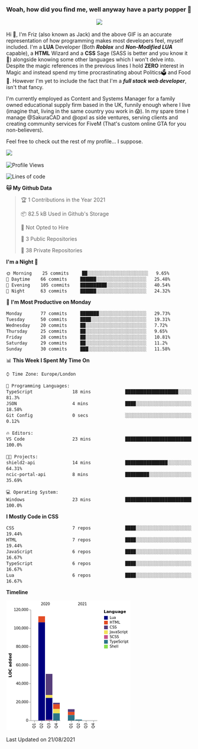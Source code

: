 ### Woah, how did you find me, well anyway have a party popper 🎉

<p align="center">
  <img  src="https://66.media.tumblr.com/d2766024a15e8c140bf20f314664eed2/d1615166bf58615c-d8/s400x600/aabc473a64edc43599d5345fd1e9e792d66ecc48.gifv">
</p>

Hi :wave:, I'm Friz (also known as Jack) and the above GIF is an accurate representation of how programming makes most developers feel, myself included. I'm a **LUA** Developer (Both ***Roblox*** and ***Non-Modified LUA*** capable), a **HTML** Wizard and a **CSS** Sage (SASS is better and you know it :pray:) alongside knowing some other languages which I won't delve into. Despite the magic references in the previous lines I hold **ZERO** interest in Magic and instead spend my time procrastinating about Politics🗳️ and Food🍔. However I'm yet to include the fact that I'm a ***full stack web developer***, isn't that fancy.

I'm currently employed as Content and Systems Manager for a family owned educational supply firm based in the UK, funnily enough where I live (imagine that, living in the same country you work in 😱). In my spare time I manage @SakuraCAD and @opxl as side ventures, serving clients and creating community services for FiveM (That's custom online GTA for you non-believers).

Feel free to check out the rest of my profile... I suppose.

<a href="https://github.com/anuraghazra/github-readme-stats">
  <img  src="https://github-readme-stats.vercel.app/api?username=JackOPXL&count_private=true&show_icons=true&theme=tokyonight" />
</a>



<!--START_SECTION:waka-->
![Profile Views](http://img.shields.io/badge/Profile%20Views-0-blue)

![Lines of code](https://img.shields.io/badge/From%20Hello%20World%20I%27ve%20Written-197612%20lines%20of%20code-blue)

**🐱 My Github Data** 

> 🏆 1 Contributions in the Year 2021
 > 
> 📦 82.5 kB Used in Github's Storage 
 > 
> 🚫 Not Opted to Hire
 > 
> 📜 3 Public Repositories 
 > 
> 🔑 38 Private Repositories  
 > 
**I'm a Night 🦉** 

```text
🌞 Morning    25 commits     ██░░░░░░░░░░░░░░░░░░░░░░░   9.65% 
🌆 Daytime    66 commits     ██████░░░░░░░░░░░░░░░░░░░   25.48% 
🌃 Evening    105 commits    ██████████░░░░░░░░░░░░░░░   40.54% 
🌙 Night      63 commits     ██████░░░░░░░░░░░░░░░░░░░   24.32%

```
📅 **I'm Most Productive on Monday** 

```text
Monday       77 commits     ███████░░░░░░░░░░░░░░░░░░   29.73% 
Tuesday      50 commits     ████░░░░░░░░░░░░░░░░░░░░░   19.31% 
Wednesday    20 commits     ██░░░░░░░░░░░░░░░░░░░░░░░   7.72% 
Thursday     25 commits     ██░░░░░░░░░░░░░░░░░░░░░░░   9.65% 
Friday       28 commits     ██░░░░░░░░░░░░░░░░░░░░░░░   10.81% 
Saturday     29 commits     ██░░░░░░░░░░░░░░░░░░░░░░░   11.2% 
Sunday       30 commits     ███░░░░░░░░░░░░░░░░░░░░░░   11.58%

```


📊 **This Week I Spent My Time On** 

```text
⌚︎ Time Zone: Europe/London

💬 Programming Languages: 
TypeScript               18 mins             ████████████████████░░░░░   81.3% 
JSON                     4 mins              ████░░░░░░░░░░░░░░░░░░░░░   18.58% 
Git Config               0 secs              ░░░░░░░░░░░░░░░░░░░░░░░░░   0.12%

🔥 Editors: 
VS Code                  23 mins             █████████████████████████   100.0%

🐱‍💻 Projects: 
shield2-api              14 mins             ████████████████░░░░░░░░░   64.31% 
ncic-portal-api          8 mins              █████████░░░░░░░░░░░░░░░░   35.69%

💻 Operating System: 
Windows                  23 mins             █████████████████████████   100.0%

```

**I Mostly Code in CSS** 

```text
CSS                      7 repos             ████░░░░░░░░░░░░░░░░░░░░░   19.44% 
HTML                     7 repos             ████░░░░░░░░░░░░░░░░░░░░░   19.44% 
JavaScript               6 repos             ████░░░░░░░░░░░░░░░░░░░░░   16.67% 
TypeScript               6 repos             ████░░░░░░░░░░░░░░░░░░░░░   16.67% 
Lua                      6 repos             ████░░░░░░░░░░░░░░░░░░░░░   16.67%

```


**Timeline**

![Chart not found](https://raw.githubusercontent.com/JackOPXL/JackOPXL/master/charts/bar_graph.png) 


 Last Updated on 21/08/2021
<!--END_SECTION:waka-->

